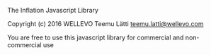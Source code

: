 The Inflation Javascript Library

Copyright (c) 2016 WELLEVO Teemu Lätti teemu.latti@wellevo.com

You are free to use this javascript library for commercial and non-commercial use
